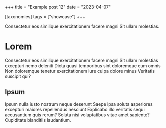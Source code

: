 +++
title = "Example post 12"
date = "2023-04-07"

[taxonomies]
tags = ["showcase"]
+++


Consectetur eos similique exercitationem facere magni Sit ullam molestias.
<!-- more -->

# Lorem

Consectetur eos similique exercitationem facere magni Sit ullam molestias
excepturi nemo deleniti Dicta quasi temporibus sint doloremque eum omnis Non
doloremque tenetur exercitationem iure culpa dolore minus Veritatis suscipit
qui?


## Ipsum

Ipsum nulla iusto nostrum neque deserunt Saepe ipsa soluta asperiores excepturi
maiores repellendus nesciunt Explicabo illo veritatis sequi accusantium quis
rerum? Soluta nisi voluptatibus vitae amet sapiente? Cupiditate blanditiis
laudantium.
